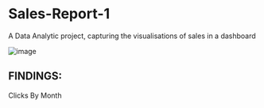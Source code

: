 # Sales-Report-1
A Data Analytic project, capturing the visualisations of sales in a dashboard

![image](https://github.com/user-attachments/assets/e7893200-d6d9-4775-9aee-e16f5932d205)

## FINDINGS:
Clicks By Month
